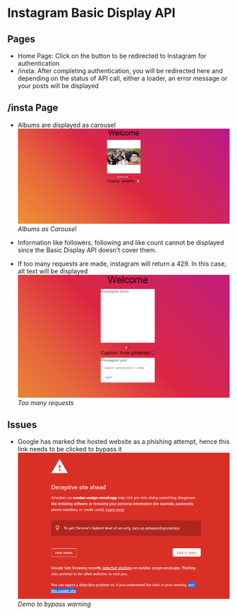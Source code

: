 # Instagram Basic Display API

## Pages
- Home Page: Click on the button to be redirected to Instagram for authentication
- /insta: After completing authentication, you will be redirected here and depending on the status of API call, either a loader, an error message or your posts will be displayed

## /insta Page
- Albums are displayed as carousel
![Carousel](https://github.com/slowdivesun/sundae-assign/blob/master/insta-feed/public/screenshots/carousel-1.png) 
*Albums as Carousel* 


- Information like followers, following and like count cannot be displayed since the Basic Display API doesn't cover them.

- If too many requests are made, instagram will return a 429. In this case, alt text will be displayed
![Too many requests](https://github.com/slowdivesun/sundae-assign/blob/master/insta-feed/public/screenshots/alt-text.png)
*Too many requests* 


## Issues
- Google has marked the hosted website as a phishing attempt, hence this link needs to be clicked to bypass it
![Warning](https://github.com/slowdivesun/sundae-assign/blob/master/insta-feed/public/screenshots/dangerous.png) 
*Demo to bypass warning*

